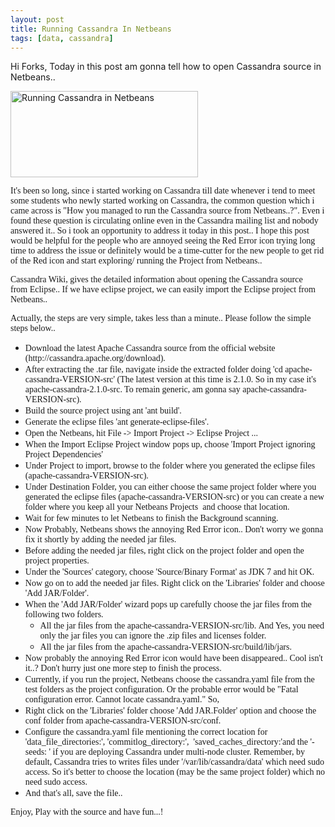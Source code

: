 ```yaml
---
layout: post
title: Running Cassandra In Netbeans
tags: [data, cassandra]
---
```


Hi Forks, Today in this post am gonna tell how to open Cassandra source in Netbeans..

<img class="aligncenter wp-image-158 size-medium" src="http://sathiyaprabhu.com/look-inside/uploads/2014/10/Screen-Shot-2014-10-11-at-12.50.53-AM-300x138.png" alt="Running Cassandra in Netbeans" width="300" height="138" />

<span style="font-family: georgia, palatino;">It's been so long, since i started working on Cassandra till date whenever i tend to meet some students who newly started working on Cassandra, the common question which i came across is "How you managed to run the Cassandra source from Netbeans..?". Even i found these question is circulating online even in the Cassandra mailing list and nobody answered it.. So i took an opportunity to address it today in this post.. I hope this post would be helpful for the people who are annoyed seeing the Red Error icon trying long time to address the issue or definitely would be a time-cutter for the new people to get rid of the Red icon and start exploring/ running the Project from Netbeans..</span>

<span style="font-family: georgia, palatino;">Cassandra Wiki, gives the detailed information about opening the Cassandra source from Eclipse.. If we have eclipse project, we can easily import the Eclipse project from Netbeans..</span>

<span style="font-family: georgia, palatino;">Actually, the steps are very simple, takes less than a minute.. Please follow the simple steps below..</span>
<ul>
	<li><span style="font-family: georgia, palatino;">Download the latest Apache Cassandra source from the official website (http://cassandra.apache.org/download).</span></li>
	<li><span style="font-family: georgia, palatino;">After extracting the .tar file, navigate inside the extracted folder doing 'cd apache-cassandra-VERSION-src' (The latest version at this time is 2.1.0. So in my case it's apache-cassandra-2.1.0-src. To remain generic, am gonna say apache-cassandra-VERSION-src).</span></li>
	<li><span style="font-family: georgia, palatino;">Build the source project using ant 'ant build'.</span></li>
	<li><span style="font-family: georgia, palatino;">Generate the eclipse files 'ant generate-eclipse-files'.</span></li>
	<li><span style="font-family: georgia, palatino;">Open the Netbeans, hit File -&gt; Import Project -&gt; Eclipse Project ...</span></li>
	<li><span style="font-family: georgia, palatino;">When the Import Eclipse Project window pops up, choose 'Import Project ignoring Project Dependencies'</span></li>
	<li><span style="font-family: georgia, palatino;">Under Project to import, browse to the folder where you generated the eclipse files (apache-cassandra-VERSION-src).</span></li>
	<li><span style="font-family: georgia, palatino;">Under Destination Folder, you can either choose the same project folder where you generated the eclipse files (apache-cassandra-VERSION-src) or you can create a new folder where you keep all your Netbeans Projects  and choose that location.</span></li>
	<li><span style="font-family: georgia, palatino;">Wait for few minutes to let Netbeans to finish the Background scanning.</span></li>
	<li><span style="font-family: georgia, palatino;">Now Probably, Netbeans shows the annoying Red Error icon.. Don't worry we gonna fix it shortly by adding the needed jar files.</span></li>
	<li><span style="font-family: georgia, palatino;">Before adding the needed jar files, right click on the project folder and open the project properties.</span></li>
	<li><span style="font-family: georgia, palatino;">Under the 'Sources' category, choose 'Source/Binary Format' as JDK 7 and hit OK.</span></li>
	<li><span style="font-family: georgia, palatino;">Now go on to add the needed jar files. Right click on the 'Libraries' folder and choose 'Add JAR/Folder'.</span></li>
	<li><span style="font-family: georgia, palatino;">When the 'Add JAR/Folder' wizard pops up carefully choose the jar files from the following two folders.</span>
<ul>
	<li><span style="font-family: georgia, palatino;">All the jar files from the apache-cassandra-VERSION-src/lib. And Yes, you need only the jar files you can ignore the .zip files and licenses folder.</span></li>
	<li><span style="font-family: georgia, palatino;">All the jar files from the apache-cassandra-VERSION-src/build/lib/jars.</span></li>
</ul>
</li>
	<li><span style="font-family: georgia, palatino;">Now probably the annoying Red Error icon would have been disappeared.. Cool isn't it..? Don't hurry just one more step to finish the process.</span></li>
	<li><span style="font-family: georgia, palatino;">Currently, if you run the project, Netbeans choose the cassandra.yaml file from the test folders as the project configuration. Or the probable error would be "Fatal configuration error. Cannot locate cassandra.yaml." So,</span></li>
	<li><span style="font-family: georgia, palatino;">Right click on the 'Libraries' folder choose 'Add JAR.Folder' option and choose the conf folder from apache-cassandra-VERSION-src/conf.</span></li>
	<li><span style="font-family: georgia, palatino;">Configure the cassandra.yaml file mentioning the correct location for 'data_file_directories:', 'commitlog_directory:',  'saved_caches_directory:'and the '- seeds: ' if you are deploying Cassandra under multi-node cluster. Remember, by default, Cassandra tries to writes files under '/var/lib/cassandra/data' which need sudo access. So it's better to choose the location (may be the same project folder) which no need sudo access.</span></li>
	<li><span style="font-family: georgia, palatino;">And that's all, save the file..</span></li>
</ul>
<span style="font-family: georgia, palatino;">Enjoy, Play with the source and have fun...!</span>
